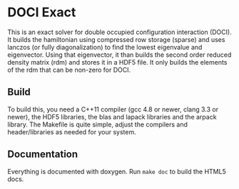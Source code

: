 DOCI Exact
==========

This is an exact solver for double occupied configuration interaction (DOCI).
It builds the hamiltonian using compressed row storage (sparse) and uses
lanczos (or fully diagonalization) to find the lowest eigenvalue and
eigenvector. Using that eigenvector, it than builds the second order reduced
density matrix (rdm) and stores it in a HDF5 file. It only builds the
elements of the rdm that can be non-zero for DOCI.

Build
-----
To build this, you need a C++11 compiler (gcc 4.8 or newer, clang 3.3 or newer),
the HDF5 libraries, the blas and lapack libraries and the arpack library. The
Makefile is quite simple, adjust the compilers and header/libraries as needed
for your system.

Documentation
-------------
Everything is documented with doxygen. Run `make doc` to build the HTML5 docs.
